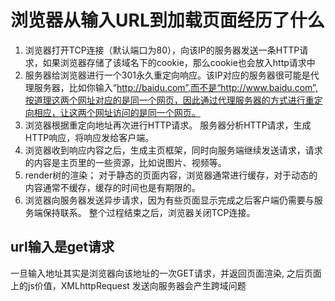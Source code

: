 # 浏览器从输入URL到加载页面经历了什么


1. 浏览器打开TCP连接（默认端口为80），向该IP的服务器发送一条HTTP请求，如果浏览器存储了该域名下的cookie，那么cookie也会放入http请求中
2. 服务器给浏览器进行一个301永久重定向响应。该IP对应的服务器很可能是代理服务器，比如你输入“http://baidu.com”,而不是“http://www.baidu.com”,按道理这两个网址对应的是同一个网页，因此通过代理服务器的方式进行重定向相应，让这两个网址访问的是同一个网页。
3. 浏览器根据重定向地址再次进行HTTP请求。
服务器分析HTTP请求，生成HTTP响应，将响应发给客户端。
4. 浏览器收到响应内容之后，生成主页框架，同时向服务端继续发送请求，请求的内容是主页里的一些资源，比如说图片、视频等。
4. render树的渲染；
对于静态的页面内容，浏览器通常进行缓存，对于动态的内容通常不缓存，缓存的时间也是有期限的。
6. 浏览器向服务器发送异步请求，因为有些页面显示完成之后客户端仍需要与服务端保持联系。
整个过程结束之后，浏览器关闭TCP连接。

## url输入是get请求

一旦输入地址其实是浏览器向该地址的一次GET请求，并返回页面渲染, 之后页面上的js价值，XMLhttpRequest 发送向服务器会产生跨域问题
